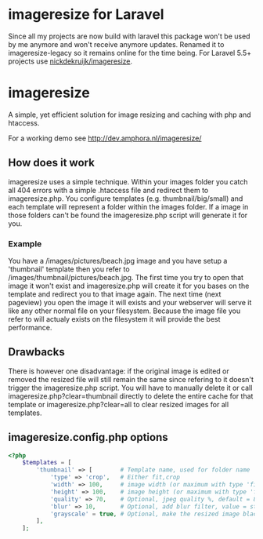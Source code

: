 # imageresize for Laravel
Since all my projects are now build with laravel this package won't be used by me anymore and won't receive anymore updates. Renamed it to imageresize-legacy so it remains online for the time being.
For Laravel 5.5+ projects use [nickdekruijk/imageresize](https://github.com/nickdekruijk/imageresize).

# imageresize
A simple, yet efficient solution for image resizing and caching with php and htaccess.

For a working demo see http://dev.amphora.nl/imageresize/

## How does it work
imageresize uses a simple technique. Within your images folder you catch all 404 errors with a simple .htaccess file and redirect them to imageresize.php. You configure templates (e.g. thumbnail/big/small) and each template will represent a folder within the images folder. If a image in those folders can't be found the imageresize.php script will generate it for you.

### Example
You have a /images/pictures/beach.jpg image and you have setup a 'thumbnail' template then you refer to /images/thumbnail/pictures/beach.jpg. The first time you try to open that image it won't exist and imageresize.php will create it for you bases on the template and redirect you to that image again. The next time (next pageview) you open the image it will exists and your webserver will serve it like any other normal file on your filesystem. Because the image file you refer to will actualy exists on the filesystem it will provide the best performance.

## Drawbacks
There is however one disadvantage: if the original image is edited or removed the resized file will still remain the same since refering to it doesn't trigger the imageresize.php script. You will have to manually delete it or call imageresize.php?clear=thumbnail directly to delete the entire cache for that template or imageresize.php?clear=all to clear resized images for all templates.

## imageresize.config.php options
```php
<?php
    $templates = [
        'thumbnail' => [        # Template name, used for folder name
            'type' => 'crop',   # Either fit,crop
            'width' => 100,     # image width (or maximum with type 'fit')
            'height' => 100,    # image height (or maximum with type 'fit')
            'quality' => 70,    # Optional, jpeg quality %, default = 80
            'blur' => 10,       # Optional, add blur filter, value = strength
            'grayscale' = true, # Optional, make the resized image black and white
        ],
    ];

